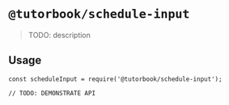 # `@tutorbook/schedule-input`

> TODO: description

## Usage

```
const scheduleInput = require('@tutorbook/schedule-input');

// TODO: DEMONSTRATE API
```
